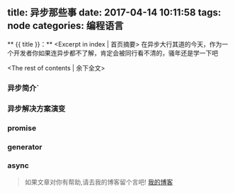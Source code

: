 title: 异步那些事
date: 2017-04-14 10:11:58
tags: node
categories: 编程语言
---
** {{ title }}：** <Excerpt in index | 首页摘要>
在异步大行其道的今天，作为一个开发者你如果连异步都不了解，肯定会被同行看不清的，骚年还是学一下吧
<!-- more -->
<The rest of contents | 余下全文>

### 异步简介`

### 异步解决方案演变

### promise

### generator

### async













> 如果文章对你有帮助,请去我的博客留个言吧! [我的博客][1]

[1]: http://geeksblog.cc
